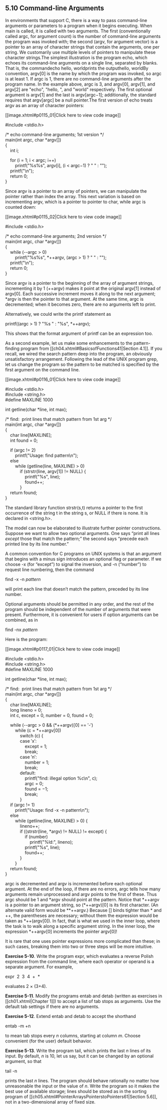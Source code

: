 ## 5.10 Command-line Arguments

In environments that support C, there is a way to pass command-line arguments or parameters to a program when it begins executing. When main is called, it is called with two arguments. The first (conventionally called argc, for argument count) is the number of command-line arguments the program was invoked with; the second (argv, for argument vector) is a pointer to an array of character strings that contain the arguments, one per string. We customarily use multiple levels of pointers to manipulate these character strings.The simplest illustration is the program echo, which echoes its command-line arguments on a single line, separated by blanks. That is, the commandecho hello, worldprints the outputhello, worldBy convention, argv[0] is the name by which the program was invoked, so argc is at least 1. If argc is 1, there are no command-line arguments after the program name. In the example above, argc is 3, and argv[0], argv[1], and argv[2] are "echo", "hello, ", and "world" respectively. The first optional argument is argv[1] and the last is argv[argc−1]; additionally, the standard requires that argv[argc] be a null pointer.The first version of echo treats argv as an array of character pointers:

[[image.xhtml#p0115_01|Click here to view code image]]

#include <stdio.h>  
  
/\* echo command-line arguments; 1st version \*/  
main(int argc, char \*argv\[\])  
{  
    int i;  
  
    for (i = 1; i < argc; i++)  
        printf("%s%s", argv\[i\], (i < argc−1) ? " " : "");  
    printf("\\n");  
    return 0;  
}

Since argv is a pointer to an array of pointers, we can manipulate the pointer rather than index the array. This next variation is based on incrementing argv, which is a pointer to pointer to char, while argc is counted down:

[[image.xhtml#p0115_02|Click here to view code image]]

#include <stdio.h>  
  
/\* echo command-line arguments; 2nd version \*/  
main(int argc, char \*argv\[\])  
{  
    while (--argc > 0)  
        printf("%s%s", \*++argv, (argc > 1) ? " " : "");  
    printf("\\n");  
    return 0;  
}

Since argv is a pointer to the beginning of the array of argument strings, incrementing it by 1 (++argv) makes it point at the original argv\[1\] instead of argv\[0\]. Each successive increment moves it along to the next argument; \*argv is then the pointer to that argument. At the same time, argc is decremented; when it becomes zero, there are no arguments left to print.

Alternatively, we could write the printf statement as

printf((argc > 1) ? "%s " : "%s", \*++argv);

This shows that the format argument of printf can be an expression too.

As a second example, let us make some enhancements to the pattern-finding program from [[ch04.xhtml#BasicsofFunctions41|Section 4.1]]. If you recall, we wired the search pattern deep into the program, an obviously unsatisfactory arrangement. Following the lead of the UNIX program grep, let us change the program so the pattern to be matched is specified by the first argument on the command line.

[[image.xhtml#p0116_01|Click here to view code image]]

#include <stdio.h>  
#include <string.h>  
#define MAXLINE 1000  
  
int getline(char \*line, int max);  
  
/\* find:  print lines that match pattern from 1st arg \*/  
main(int argc, char \*argv\[\])  
{  
    char line\[MAXLINE\];  
    int found = 0;  
  
    if (argc != 2)  
        printf("Usage: find pattern\\n");  
    else  
        while (getline(line, MAXLINE) > 0)  
            if (strstr(line, argv\[1\]) != NULL) {  
                printf("%s", line);  
                found++;  
            }  
    return found;  
}

The standard library function strstr(s,t) returns a pointer to the first occurrence of the string t in the string s, or NULL if there is none. It is declared in <string.h>.

The model can now be elaborated to illustrate further pointer constructions. Suppose we want to allow two optional arguments. One says “print all lines _except_ those that match the pattern;” the second says “precede each printed line by its line number.”

A common convention for C programs on UNIX systems is that an argument that begins with a minus sign introduces an optional flag or parameter. If we choose \-x (for “except”) to signal the inversion, and \-n (“number”) to request line numbering, then the command

find -x -n _pattern_

will print each line that doesn’t match the pattern, preceded by its line number.

Optional arguments should be permitted in any order, and the rest of the program should be independent of the number of arguments that were present. Furthermore, it is convenient for users if option arguments can be combined, as in

find -nx _pattern_

Here is the program:

[[image.xhtml#p0117_01|Click here to view code image]]

#include <stdio.h>  
#include <string.h>  
#define MAXLINE 1000  
  
int getline(char \*line, int max);  
  
/\* find:  print lines that match pattern from 1st arg \*/  
main(int argc, char \*argv\[\])  
{  
    char line\[MAXLINE\];  
    long lineno = 0;  
    int c, except = 0, number = 0, found = 0;  
  
    while (--argc > 0 && (\*++argv)\[0\] == ′-′)  
        while (c = \*++argv\[0\])  
            switch (c) {  
            case ′x′:  
                except = 1;  
                break;  
            case ′n′:  
                number = 1;  
                break;  
            default:  
                printf("find: illegal option %c\\n", c);  
                argc = 0;  
                found = −1;  
                break;  
            }  
    if (argc != 1)  
        printf("Usage: find -x -n pattern\\n");  
    else  
        while (getline(line, MAXLINE) > 0) {  
            lineno++;  
            if ((strstr(line, \*argv) != NULL) != except) {  
                if (number)  
                    printf("%ld:", lineno);  
                printf("%s", line);  
                found++;  
            }  
        }  
    return found;  
}

argc is decremented and argv is incremented before each optional argument. At the end of the loop, if there are no errors, argc tells how many arguments remain unprocessed and argv points to the first of these. Thus argc should be 1 and \*argv should point at the pattern. Notice that \*++argv is a pointer to an argument string, so (\*++argv)\[0\] is its first character. (An alternate valid form would be \*\*++argv.) Because \[\] binds tighter than \* and ++, the parentheses are necessary; without them the expression would be taken as \*++(argv\[0\]). In fact, that is what we used in the inner loop, where the task is to walk along a specific argument string. In the inner loop, the expression \*++argv\[0\] increments the pointer argv\[0\]!

It is rare that one uses pointer expressions more complicated than these; in such cases, breaking them into two or three steps will be more intuitive.

**Exercise 5-10**. Write the program expr, which evaluates a reverse Polish expression from the command line, where each operator or operand is a separate argument. For example,

expr  2  3  4  +  \*

evaluates 2 × (3+4).

**Exercise 5-11**. Modify the programs entab and detab (written as exercises in [[ch01.xhtml|Chapter 1]]) to accept a list of tab stops as arguments. Use the default tab settings if there are no arguments.

**Exercise 5-12**. Extend entab and detab to accept the shorthand

entab -m +n

to mean tab stops every _n_ columns, starting at column _m_. Choose convenient (for the user) default behavior.

**Exercise 5-13**. Write the program tail, which prints the last _n_ lines of its input. By default, _n_ is 10, let us say, but it can be changed by an optional argument, so that

tail -n

prints the last _n_ lines. The program should behave rationally no matter how unreasonable the input or the value of _n_. Write the program so it makes the best use of available storage; lines should be stored as in the sorting program of [[ch05.xhtml#PointerArraysPointerstoPointers61|Section 5.6]], not in a two-dimensional array of fixed size.

